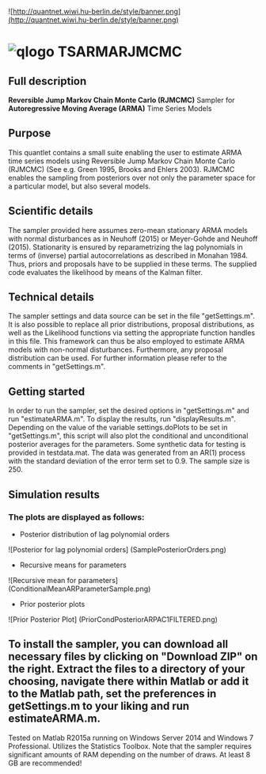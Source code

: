 
![http://quantnet.wiwi.hu-berlin.de/style/banner.png](http://quantnet.wiwi.hu-berlin.de/style/banner.png)

# ![qlogo](http://quantnet.wiwi.hu-berlin.de/graphics/quantlogo.png) **TSARMARJMCMC**


## Full description
__Reversible Jump Markov Chain Monte Carlo (RJMCMC)__ Sampler for __Autoregressive Moving Average (ARMA)__ Time Series Models

## Purpose
This quantlet contains a small suite enabling the user to estimate ARMA time series models using Reversible Jump Markov Chain Monte Carlo (RJMCMC)
(See e.g. Green 1995, Brooks and Ehlers 2003). RJMCMC enables the sampling from posteriors over not only the parameter space for a particular model,
but also several models.


## Scientific details
The sampler provided here assumes zero-mean stationary ARMA models with normal disturbances as in Neuhoff (2015) or Meyer-Gohde and Neuhoff (2015).
Stationarity is ensured by reparametrizing the lag polynomials in terms of (inverse) partial autocorrelations as described in Monahan 1984.
Thus, priors and proposals have to be supplied in these terms. The supplied code evaluates the likelihood by means of the Kalman filter.


## Technical details
The sampler settings and data source can be set in the file "getSettings.m". It is also possible to replace all prior distributions,
proposal distributions, as well as the Likelihood functions via setting the appropriate function handles in this file.
This framework can thus be also employed to estimate ARMA models with non-normal disturbances.
Furthermore, any proposal distribution can be used. For further information please refer to the comments in "getSettings.m".


## Getting started
In order to run the sampler, set the desired options in "getSettings.m" and run "estimateARMA.m". To display the results, run "displayResults.m".
Depending on the value of the variable settings.doPlots to be set in "getSettings.m", this script will also plot the conditional
and unconditional posterior averages for the parameters. Some synthetic data for testing is provided in testdata.mat.
The data was generated from an AR(1) process with the standard deviation of the error term set to 0.9. The sample size is 250.


## Simulation results
### The plots are displayed as follows:

* Posterior distribution of lag polynomial orders

![Posterior for lag polynomial orders] (SamplePosteriorOrders.png)

* Recursive means for parameters

![Recursive mean for parameters] (ConditionalMeanARParameterSample.png)

* Prior posterior plots

![Prior Posterior Plot] (PriorCondPosteriorARPAC1FILTERED.png)


## To install the sampler, you can download all necessary files by clicking on "Download ZIP" on the right. Extract the files to a directory of your choosing, navigate there within Matlab or add it to the Matlab path, set the preferences in getSettings.m to your liking and run estimateARMA.m.

Tested on Matlab R2015a running on Windows Server 2014 and Windows 7 Professional. Utilizes the Statistics Toolbox. Note that the sampler requires significant amounts of RAM depending on the number of draws. At least 8 GB are recommended!
